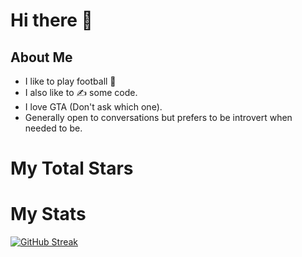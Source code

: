 # Hi there 👋


<!--
**rstar24/rstar24** is a ✨ _special_ ✨ repository because its `README.md` (this file) appears on your GitHub profile.
-->
## About Me
* I like to play football 🏐
* I also like to ✍️ some code.
* I love GTA (Don't ask which one).
* Generally open to conversations but prefers to be introvert when needed to be.

# My Total Stars

# My Stats
[![GitHub Streak](http://github-readme-streak-stats.herokuapp.com?user=rstar24&theme=dark&background=000000)](https://git.io/streak-stats)
